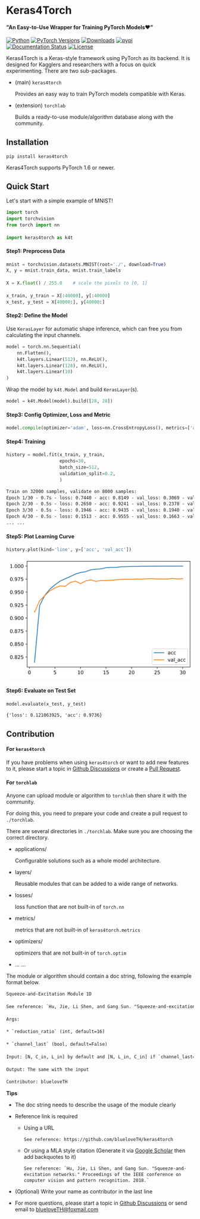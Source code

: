 # Keras4Torch

#### "An Easy-to-Use Wrapper for Training PyTorch Models❤"

[![Python](https://img.shields.io/badge/python-3.6%20%7C%203.7%20%7C%203.8-blue)](https://www.python.org)
[![PyTorch Versions](https://img.shields.io/badge/PyTorch-1.6+-blue.svg)](https://pypi.org/project/keras4torch)
[![Downloads](https://pepy.tech/badge/keras4torch)](https://pepy.tech/project/keras4torch)
[![pypi](https://img.shields.io/pypi/v/keras4torch.svg)](https://pypi.python.org/pypi/keras4torch)
[![Documentation Status](https://readthedocs.org/projects/keras4torch/badge/?version=latest)](https://keras4torch.readthedocs.io/en/latest/?badge=latest)
[![License](https://img.shields.io/github/license/blueloveTH/keras4torch.svg)](https://github.com/blueloveTH/keras4torch/blob/master/LICENSE)

Keras4Torch is a Keras-style framework using PyTorch as its backend. It is designed for Kagglers and researchers with a focus on quick experimenting. There are two sub-packages.

+ (main) `keras4torch`

    Provides an easy way to train PyTorch models compatible with Keras.

+ (extension) `torchlab`

    Builds a ready-to-use module/algorithm database along with the community.

## Installation

```
pip install keras4torch
```

Keras4Torch supports PyTorch 1.6 or newer.



## Quick Start

Let's start with a simple example of MNIST!

```python
import torch
import torchvision
from torch import nn

import keras4torch as k4t
```

#### Step1: Preprocess Data

```python
mnist = torchvision.datasets.MNIST(root='./', download=True)
X, y = mnist.train_data, mnist.train_labels

X = X.float() / 255.0    # scale the pixels to [0, 1]

x_train, y_train = X[:40000], y[:40000]
x_test, y_test = X[40000:], y[40000:]
```

#### Step2: Define the Model

Use `KerasLayer` for automatic shape inference, which can free you from calculating the input channels.

```python
model = torch.nn.Sequential(
    nn.Flatten(),
    k4t.layers.Linear(512), nn.ReLU(),
    k4t.layers.Linear(128), nn.ReLU(),
    k4t.layers.Linear(10)
)
```

Wrap the model by `k4t.Model` and build `KerasLayer`(s).

```python
model = k4t.Model(model).build([28, 28])
```

#### Step3: Config Optimizer, Loss and Metric

```python
model.compile(optimizer='adam', loss=nn.CrossEntropyLoss(), metrics=['acc'])
```

#### Step4: Training

```python
history = model.fit(x_train, y_train,
                	epochs=30,
                	batch_size=512,
                	validation_split=0.2,
                	)
```

```txt
Train on 32000 samples, validate on 8000 samples:
Epoch 1/30 - 0.7s - loss: 0.7440 - acc: 0.8149 - val_loss: 0.3069 - val_acc: 0.9114 - lr: 1e-03
Epoch 2/30 - 0.5s - loss: 0.2650 - acc: 0.9241 - val_loss: 0.2378 - val_acc: 0.9331 - lr: 1e-03
Epoch 3/30 - 0.5s - loss: 0.1946 - acc: 0.9435 - val_loss: 0.1940 - val_acc: 0.9431 - lr: 1e-03
Epoch 4/30 - 0.5s - loss: 0.1513 - acc: 0.9555 - val_loss: 0.1663 - val_acc: 0.9524 - lr: 1e-03
... ...
```

#### Step5: Plot Learning Curve

```python
history.plot(kind='line', y=['acc', 'val_acc'])
```

<img src="imgs/learning_curve.svg"  />

#### Step6: Evaluate on Test Set

```python
model.evaluate(x_test, y_test)
```

```txt
{'loss': 0.121063925, 'acc': 0.9736}
```



## Contribution

#### For `keras4torch`

If you have problems when using `keras4torch` or want to add new features to it, please start a topic in [Github Discussions](https://github.com/blueloveTH/keras4torch/discussions) or create a [Pull Request](https://github.com/blueloveTH/keras4torch/pulls).



#### For `torchlab`

Anyone can upload module or algorithm to `torchlab` then share it with the community.

For doing this, you need to prepare your code and create a pull request to `./torchlab`.

There are several directories in `./torchlab`. Make sure you are choosing the correct directory.

+ applications/

    Configurable solutions such as a whole model architecture.

+ layers/

    Reusable modules that can be added to a wide range of networks.

+ losses/

    loss function that are not built-in of `torch.nn`

+ metrics/

    metrics that are not built-in of `keras4torch.metrics`

+ optimizers/

    optimizers that are not built-in of `torch.optim`

+ ... ...

The module or algorithm should contain a doc string, following the example format below.

```txt
Squeeze-and-Excitation Module 1D

See reference: `Hu, Jie, Li Shen, and Gang Sun. "Squeeze-and-excitation networks." Proceedings of the IEEE conference on computer vision and pattern recognition. 2018.`

Args:

* `reduction_ratio` (int, default=16)

* `channel_last` (bool, default=False)

Input: [N, C_in, L_in] by default and [N, L_in, C_in] if `channel_last=True`

Output: The same with the input

Contributor: blueloveTH
```



**Tips**

+ The doc string needs to describe the usage of the module clearly

+ Reference link is required
  
    + Using a URL

        ```
        See reference: https://github.com/blueloveTH/keras4torch
        ```

    + Or using a MLA style citation (Generate it via [Google Scholar](https://scholar.google.com/) then add backquotes to it)

        ```
        See reference: `Hu, Jie, Li Shen, and Gang Sun. "Squeeze-and-excitation networks." Proceedings of the IEEE conference on computer vision and pattern recognition. 2018.`
        ```

+ (Optional) Write your name as contributor in the last line

+ For more questions, please start a topic in [Github Discussions](https://github.com/blueloveTH/keras4torch/discussions) or send email to blueloveTH@foxmail.com